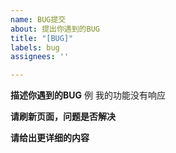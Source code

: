```yaml
---
name: BUG提交
about: 提出你遇到的BUG
title: "[BUG]"
labels: bug
assignees: ''

---
```


**描述你遇到的BUG**
例 我的功能没有响应

**请刷新页面，问题是否解决**

**请给出更详细的内容**
